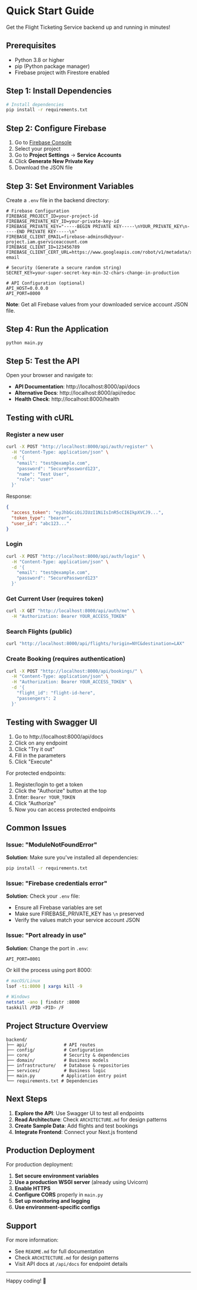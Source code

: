 # Quick Start Guide

Get the Flight Ticketing Service backend up and running in minutes!

## Prerequisites

- Python 3.8 or higher
- pip (Python package manager)
- Firebase project with Firestore enabled

## Step 1: Install Dependencies

```bash
# Install dependencies
pip install -r requirements.txt
```

## Step 2: Configure Firebase

1. Go to [Firebase Console](https://console.firebase.google.com/)
2. Select your project
3. Go to **Project Settings** → **Service Accounts**
4. Click **Generate New Private Key**
5. Download the JSON file

## Step 3: Set Environment Variables

Create a `.env` file in the backend directory:

```env
# Firebase Configuration
FIREBASE_PROJECT_ID=your-project-id
FIREBASE_PRIVATE_KEY_ID=your-private-key-id
FIREBASE_PRIVATE_KEY="-----BEGIN PRIVATE KEY-----\nYOUR_PRIVATE_KEY\n-----END PRIVATE KEY-----\n"
FIREBASE_CLIENT_EMAIL=firebase-adminsdk@your-project.iam.gserviceaccount.com
FIREBASE_CLIENT_ID=123456789
FIREBASE_CLIENT_CERT_URL=https://www.googleapis.com/robot/v1/metadata/x509/your-email

# Security (Generate a secure random string)
SECRET_KEY=your-super-secret-key-min-32-chars-change-in-production

# API Configuration (optional)
API_HOST=0.0.0.0
API_PORT=8000
```

**Note**: Get all Firebase values from your downloaded service account JSON file.

## Step 4: Run the Application

```bash
python main.py
```
## Step 5: Test the API

Open your browser and navigate to:

- **API Documentation**: http://localhost:8000/api/docs
- **Alternative Docs**: http://localhost:8000/api/redoc
- **Health Check**: http://localhost:8000/health

## Testing with cURL

### Register a new user

```bash
curl -X POST "http://localhost:8000/api/auth/register" \
  -H "Content-Type: application/json" \
  -d '{
    "email": "test@example.com",
    "password": "SecurePassword123",
    "name": "Test User",
    "role": "user"
  }'
```

Response:
```json
{
  "access_token": "eyJhbGciOiJIUzI1NiIsInR5cCI6IkpXVCJ9...",
  "token_type": "bearer",
  "user_id": "abc123..."
}
```

### Login

```bash
curl -X POST "http://localhost:8000/api/auth/login" \
  -H "Content-Type: application/json" \
  -d '{
    "email": "test@example.com",
    "password": "SecurePassword123"
  }'
```

### Get Current User (requires token)

```bash
curl -X GET "http://localhost:8000/api/auth/me" \
  -H "Authorization: Bearer YOUR_ACCESS_TOKEN"
```

### Search Flights (public)

```bash
curl "http://localhost:8000/api/flights/?origin=NYC&destination=LAX"
```

### Create Booking (requires authentication)

```bash
curl -X POST "http://localhost:8000/api/bookings/" \
  -H "Content-Type: application/json" \
  -H "Authorization: Bearer YOUR_ACCESS_TOKEN" \
  -d '{
    "flight_id": "flight-id-here",
    "passengers": 2
  }'
```

## Testing with Swagger UI

1. Go to http://localhost:8000/api/docs
2. Click on any endpoint
3. Click "Try it out"
4. Fill in the parameters
5. Click "Execute"

For protected endpoints:
1. Register/login to get a token
2. Click the "Authorize" button at the top
3. Enter: `Bearer YOUR_TOKEN`
4. Click "Authorize"
5. Now you can access protected endpoints

## Common Issues

### Issue: "ModuleNotFoundError"

**Solution**: Make sure you've installed all dependencies:
```bash
pip install -r requirements.txt
```

### Issue: "Firebase credentials error"

**Solution**: Check your `.env` file:
- Ensure all Firebase variables are set
- Make sure FIREBASE_PRIVATE_KEY has `\n` preserved
- Verify the values match your service account JSON

### Issue: "Port already in use"

**Solution**: Change the port in `.env`:
```env
API_PORT=8001
```

Or kill the process using port 8000:
```bash
# macOS/Linux
lsof -ti:8000 | xargs kill -9

# Windows
netstat -ano | findstr :8000
taskkill /PID <PID> /F
```

## Project Structure Overview

```
backend/
├── api/              # API routes
├── config/           # Configuration
├── core/             # Security & dependencies
├── domain/           # Business models
├── infrastructure/   # Database & repositories
├── services/         # Business logic
├── main.py          # Application entry point
└── requirements.txt # Dependencies
```

## Next Steps

1. **Explore the API**: Use Swagger UI to test all endpoints
2. **Read Architecture**: Check `ARCHITECTURE.md` for design patterns
3. **Create Sample Data**: Add flights and test bookings
4. **Integrate Frontend**: Connect your Next.js frontend

## Production Deployment

For production deployment:

1. **Set secure environment variables**
2. **Use a production WSGI server** (already using Uvicorn)
3. **Enable HTTPS**
4. **Configure CORS** properly in `main.py`
5. **Set up monitoring and logging**
6. **Use environment-specific configs**

## Support

For more information:
- See `README.md` for full documentation
- Check `ARCHITECTURE.md` for design patterns
- Visit API docs at `/api/docs` for endpoint details

---

Happy coding! 🚀

